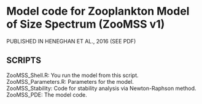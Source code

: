 # Model code for Zooplankton Model of Size Spectrum (ZooMSS v1)
PUBLISHED IN HENEGHAN ET AL., 2016 (SEE PDF)
## SCRIPTS 
ZooMSS_Shell.R: You run the model from this script.    
ZooMSS_Parameters.R: Parameters for the model.   
ZooMSS_Stability: Code for stability analysis via Newton-Raphson method.    
ZooMSS_PDE: The model code.    
